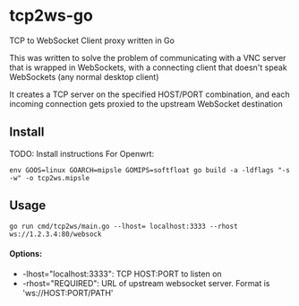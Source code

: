 # tcp2ws-go
TCP to WebSocket Client proxy written in Go

This was written to solve the problem of communicating with a VNC server that is wrapped in WebSockets,
with a connecting client that doesn't speak WebSockets (any normal desktop client)

It creates a TCP server on the specified HOST/PORT combination, and each incoming connection gets
proxied to the upstream WebSocket destination

## Install
TODO: Install instructions
For Openwrt:
```
env GOOS=linux GOARCH=mipsle GOMIPS=softfloat go build -a -ldflags "-s -w" -o tcp2ws.mipsle
```

## Usage
```
go run cmd/tcp2ws/main.go --lhost= localhost:3333 --rhost ws://1.2.3.4:80/websock
```
#### Options:
  * -lhost="localhost:3333": TCP HOST:PORT to listen on
  * -rhost="REQUIRED": URL of upstream websocket server. Format is 'ws://HOST:PORT/PATH'
